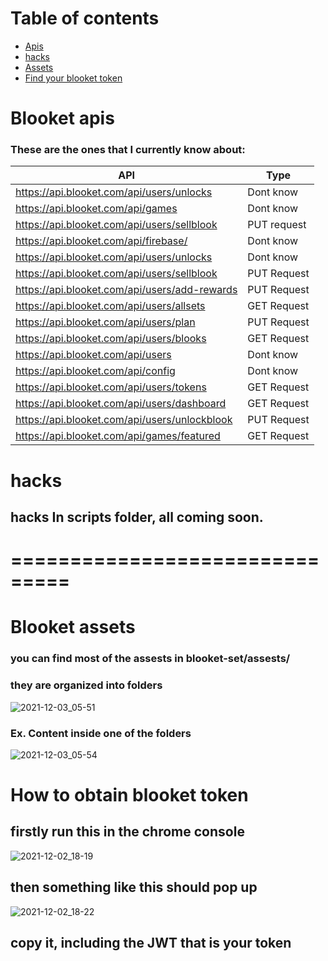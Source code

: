   # Table of contents
- [Apis](#Blooket-apis)
- [hacks](#hacks)
- [Assets](#Blooket-assets)
- [Find your blooket token](#How-to-obtain-blooket-token)
 






# Blooket apis
### These are the ones that I currently know about:

| API  | Type |
| ------------- | ------------- |
|https://api.blooket.com/api/users/unlocks | Dont know |
|https://api.blooket.com/api/games |Dont know |
|https://api.blooket.com/api/users/sellblook | PUT request |
|https://api.blooket.com/api/firebase/  |Dont know|
|https://api.blooket.com/api/users/unlocks |Dont know|
|https://api.blooket.com/api/users/sellblook |PUT Request|
|https://api.blooket.com/api/users/add-rewards |PUT Request|
|https://api.blooket.com/api/users/allsets |GET Request| 
|https://api.blooket.com/api/users/plan |PUT Request|
|https://api.blooket.com/api/users/blooks |GET Request |
|https://api.blooket.com/api/users |Dont know|
|https://api.blooket.com/api/config |Dont know|
|https://api.blooket.com/api/users/tokens |GET Request|
|https://api.blooket.com/api/users/dashboard |GET Request|
|https://api.blooket.com/api/users/unlockblook |PUT Request|
|https://api.blooket.com/api/games/featured |GET Request|


# hacks

## hacks In scripts folder, all coming soon.



# ===============================

# Blooket assets

### you can find most of the assests in blooket-set/assests/

### they are organized into folders

 ![2021-12-03_05-51](https://user-images.githubusercontent.com/80481493/144613597-003b48f1-a064-41f4-b64a-3e192b4c48a6.png)
 ### Ex. Content inside one of the folders
  ![2021-12-03_05-54](https://user-images.githubusercontent.com/80481493/144613936-e84d0f5e-e1f1-4277-846e-06610d34605d.png)







# How to obtain blooket token 



## firstly run this in the chrome console



![2021-12-02_18-19](https://user-images.githubusercontent.com/80481493/144534274-fbb35688-de40-41e0-a655-0c6d2af78fdc.png)



## then something like this should pop up



![2021-12-02_18-22](https://user-images.githubusercontent.com/80481493/144534461-1b56748f-23e6-48c4-835b-e5c307429c33.png)



## copy it, including the JWT that is your token



